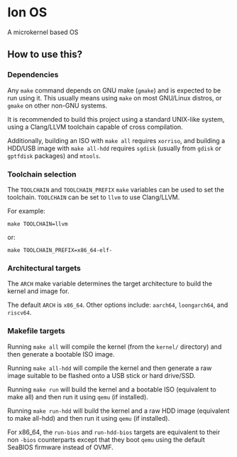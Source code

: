 # Ion OS

A microkernel based OS

## How to use this?

### Dependencies

Any `make` command depends on GNU make (`gmake`) and is expected to be run using it. This usually means using `make` on most GNU/Linux distros, or `gmake` on other non-GNU systems.

It is recommended to build this project using a standard UNIX-like system, using a Clang/LLVM toolchain capable of cross compilation.

Additionally, building an ISO with `make all` requires `xorriso`, and building a HDD/USB image with `make all-hdd` requires `sgdisk` (usually from `gdisk` or `gptfdisk` packages) and `mtools`.

### Toolchain selection

The `TOOLCHAIN` and `TOOLCHAIN_PREFIX` `make` variables can be used to set the toolchain. `TOOLCHAIN` can be set to `llvm` to use Clang/LLVM.

For example:
```
make TOOLCHAIN=llvm
```
or:
```
make TOOLCHAIN_PREFIX=x86_64-elf-
```

### Architectural targets

The `ARCH` make variable determines the target architecture to build the kernel and image for.

The default `ARCH` is `x86_64`. Other options include: `aarch64`, `loongarch64`, and `riscv64`.

### Makefile targets

Running `make all` will compile the kernel (from the `kernel/` directory) and then generate a bootable ISO image.

Running `make all-hdd` will compile the kernel and then generate a raw image suitable to be flashed onto a USB stick or hard drive/SSD.

Running `make run` will build the kernel and a bootable ISO (equivalent to make all) and then run it using `qemu` (if installed).

Running `make run-hdd` will build the kernel and a raw HDD image (equivalent to make all-hdd) and then run it using `qemu` (if installed).

For x86_64, the `run-bios` and `run-hdd-bios` targets are equivalent to their non `-bios` counterparts except that they boot `qemu` using the default SeaBIOS firmware instead of OVMF.
